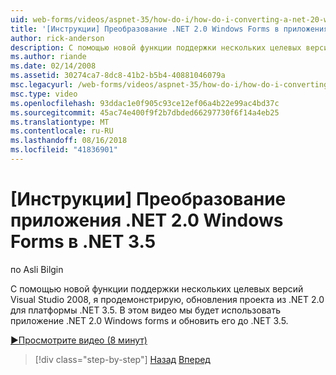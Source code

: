 ```yaml
---
uid: web-forms/videos/aspnet-35/how-do-i/how-do-i-converting-a-net-20-windows-forms-application-to-net-35
title: '[Инструкции] Преобразование .NET 2.0 Windows Forms в приложения в .NET 3.5 | Документация Майкрософт'
author: rick-anderson
description: С помощью новой функции поддержки нескольких целевых версий Visual Studio 2008, я продемонстрирую, обновления проекта из .NET 2.0 для платформы .NET 3.5. В этом видео мы обратим...
ms.author: riande
ms.date: 02/14/2008
ms.assetid: 30274ca7-8dc8-41b2-b5b4-40881046079a
msc.legacyurl: /web-forms/videos/aspnet-35/how-do-i/how-do-i-converting-a-net-20-windows-forms-application-to-net-35
msc.type: video
ms.openlocfilehash: 93ddac1e0f905c93ce12ef06a4b22e99ac4bd37c
ms.sourcegitcommit: 45ac74e400f9f2b7dbded66297730f6f14a4eb25
ms.translationtype: MT
ms.contentlocale: ru-RU
ms.lasthandoff: 08/16/2018
ms.locfileid: "41836901"
---
```

<a name="how-do-i-converting-a-net-20-windows-forms-application-to-net-35"></a>[Инструкции] Преобразование приложения .NET 2.0 Windows Forms в .NET 3.5
====================
по Asli Bilgin

С помощью новой функции поддержки нескольких целевых версий Visual Studio 2008, я продемонстрирую, обновления проекта из .NET 2.0 для платформы .NET 3.5. В этом видео мы будет использовать приложение .NET 2.0 Windows forms и обновить его до .NET 3.5.

[&#9654;Просмотрите видео (8 минут)](https://channel9.msdn.com/Blogs/ASP-NET-Site-Videos/how-do-i-converting-a-net-20-windows-forms-application-to-net-35)

> [!div class="step-by-step"]
> [Назад](how-do-i-advance-cascading-style-sheet-features-and-management.md)
> [Вперед](how-do-i-get-started-with-the-entity-framework.md)
